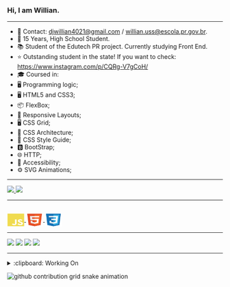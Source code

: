 ### Hi, I am Willian.

------

- 📧 Contact: djwillian4021@gmail.com / willian.uss@escola.pr.gov.br.
- 📓 15 Years, High School Student.
- 📚 Student of the Edutech PR project. Currently studying Front End.
- ⭐ Outstanding student in the state! If you want to check: https://www.instagram.com/p/CQRg-V7gCoH/
- 🎓 Coursed in:
- 🖥️ Programming logic;
- 🖥️ HTML5 and CSS3;
- 📦 FlexBox;
- 📱 Responsive Layouts;
- 🖥️ CSS Grid;
- 📂 CSS Architecture;
- 📁 CSS Style Guide;
- 🅱️ BootStrap;
- 🌐 HTTP;
- 👋 Accessibility;
- ⚙️ SVG Animations;

------

<div>
  <a href="https://github.com/WillianMateusUss">
  <img height="150em" src="https://github-readme-stats.vercel.app/api?username=WillianMateusUss&show_icons=true&theme=dark&include_all_commits=true&count_private=true"/>
  <img height="150em" src="https://github-readme-stats.vercel.app/api/top-langs/?username=WillianMateusUss&layout=compact&langs_count=7&theme=dark"/>
</div>
  
 ------

 <div style="display: inline_block"><br>
  <img align="center" alt="Js" height="30" width="40" src="https://raw.githubusercontent.com/devicons/devicon/master/icons/javascript/javascript-plain.svg">
  <img align="center" alt="HTML" height="30" width="40" src="https://raw.githubusercontent.com/devicons/devicon/master/icons/html5/html5-original.svg">
  <img align="center" alt="CSS" height="30" width="40" src="https://raw.githubusercontent.com/devicons/devicon/master/icons/css3/css3-original.svg">
</div>
  
------
  
<div> 
  <a href="https://github.com/WillianMateusUss" target="_blank"><img src="https://img.shields.io/badge/github-21262c?style=for-the-badge&logo=github&logoColor=white" target="_blank"></a>
  <a href="https://www.instagram.com/willian_uss/" target="_blank"><img src="https://img.shields.io/badge/-Instagram-%23E4405F?style=for-the-badge&logo=instagram&logoColor=white" target="_blank"></a>
  <a href = "mailto:djwillian4021@gmail.com"><img src="https://img.shields.io/badge/-Gmail-%23333?style=for-the-badge&logo=gmail&logoColor=white" target="_blank"></a>
  <a href="https://steamcommunity.com/id/Willian4021/" target="_blank"><img src="https://img.shields.io/badge/steam-1b2838?style=for-the-badge&logo=steam&logoColor=white" target="_blank"></a>
</div>
  
------
  
<details>
<summary> :clipboard: Working On</summary>
<section class="repositorio">
<a href="https://github.com/WillianMateusUss/edutech-pr">
  <img height="120em" align="center" src="https://github-readme-stats.vercel.app/api/pin/?username=WillianMateusUss&repo=edutech-pr&theme=dark"/>
</a>
</details>
  
  ![github contribution grid snake animation](https://raw.githubusercontent.com/WillianMateusUss/WillianMateusUss/output/github-contribution-grid-snake.svg)
